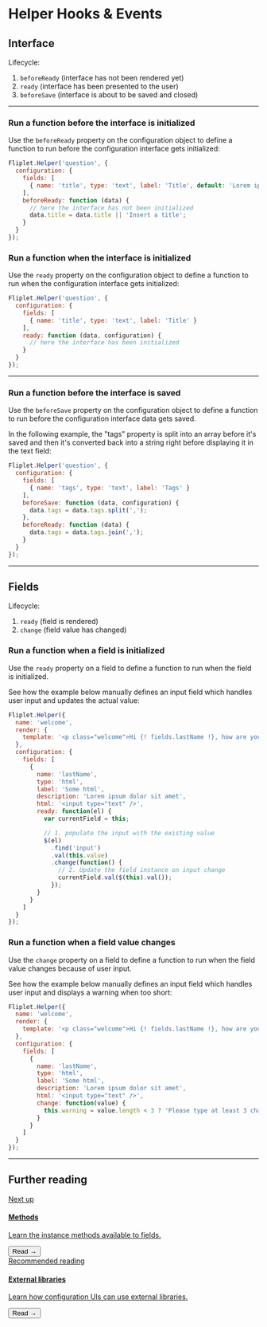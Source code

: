 # Helper Hooks & Events

## Interface

Lifecycle:
1. `beforeReady` (interface has not been rendered yet)
2. `ready` (interface has been presented to the user)
3. `beforeSave` (interface is about to be saved and closed)

---

### Run a function before the interface is initialized

Use the `beforeReady` property on the configuration object to define a function to run before the configuration interface gets initialized:

```js
Fliplet.Helper('question', {
  configuration: {
    fields: [
      { name: 'title', type: 'text', label: 'Title', default: 'Lorem ipsum' }
    ],
    beforeReady: function (data) {
      // here the interface has not been initialized
      data.title = data.title || 'Insert a title';
    }
  }
});
```

### Run a function when the interface is initialized

Use the `ready` property on the configuration object to define a function to run when the configuration interface gets initialized:

```js
Fliplet.Helper('question', {
  configuration: {
    fields: [
      { name: 'title', type: 'text', label: 'Title' }
    ],
    ready: function (data, configuration) {
      // here the interface has been initialized
    }
  }
});
```

---

### Run a function before the interface is saved

Use the `beforeSave` property on the configuration object to define a function to run before the configuration interface data gets saved.

In the following example, the "tags" property is split into an array before it's saved and then it's converted back into a string right before displaying it in the text field:

```js
Fliplet.Helper('question', {
  configuration: {
    fields: [
      { name: 'tags', type: 'text', label: 'Tags' }
    ],
    beforeSave: function (data, configuration) {
      data.tags = data.tags.split(',');
    },
    beforeReady: function (data) {
      data.tags = data.tags.join(',');
    }
  }
});
```

---

## Fields

Lifecycle:

1. `ready` (field is rendered)
2. `change` (field value has changed)

### Run a function when a field is initialized

Use the `ready` property on a field to define a function to run when the field is initialized.

See how the example below manually defines an input field which handles user input and updates the actual value:

```js
Fliplet.Helper({
  name: 'welcome',
  render: {
    template: '<p class="welcome">Hi {! fields.lastName !}, how are you?</p>'
  },
  configuration: {
    fields: [
      {
        name: 'lastName',
        type: 'html',
        label: 'Some html',
        description: 'Lorem ipsum dolor sit amet',
        html: '<input type="text" />',
        ready: function(el) {
          var currentField = this;

          // 1. populate the input with the existing value
          $(el)
            .find('input')
            .val(this.value)
            .change(function() {
              // 2. Update the field instance on input change
              currentField.val($(this).val());
            });
        }
      }
    ]
  }
});
```

### Run a function when a field value changes

Use the `change` property on a field to define a function to run when the field value changes because of user input.

See how the example below manually defines an input field which handles user input and displays a warning when too short:

```js
Fliplet.Helper({
  name: 'welcome',
  render: {
    template: '<p class="welcome">Hi {! fields.lastName !}, how are you?</p>'
  },
  configuration: {
    fields: [
      {
        name: 'lastName',
        type: 'html',
        label: 'Some html',
        description: 'Lorem ipsum dolor sit amet',
        html: '<input type="text" />',
        change: function(value) {
          this.warning = value.length < 3 ? 'Please type at least 3 characters' : '';
        }
      }
    ]
  }
});
```

---

## Further reading

<section class="blocks alt">
  <a class="bl two" href="interface-methods.html">
    <div>
      <span class="pin">Next up</span>
      <h4>Methods</h4>
      <p>Learn the instance methods available to fields.</p>
      <button>Read &rarr;</button>
    </div>
  </a>
  <a class="bl two" href="interface-libraries.html">
    <div>
      <span class="pin">Recommended reading</span>
      <h4>External libraries</h4>
      <p>Learn how configuration UIs can use external libraries.</p>
      <button>Read &rarr;</button>
    </div>
  </a>
</section>
